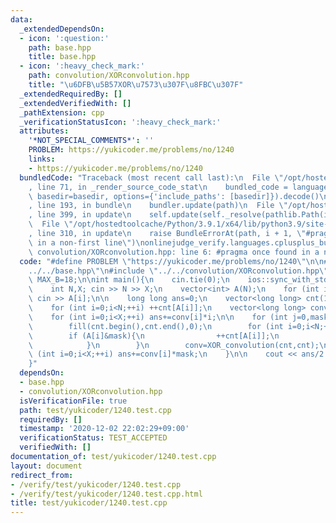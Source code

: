 ```yaml
---
data:
  _extendedDependsOn:
  - icon: ':question:'
    path: base.hpp
    title: base.hpp
  - icon: ':heavy_check_mark:'
    path: convolution/XORconvolution.hpp
    title: "\u6DFB\u5B57XOR\u7573\u307F\u8FBC\u307F"
  _extendedRequiredBy: []
  _extendedVerifiedWith: []
  _pathExtension: cpp
  _verificationStatusIcon: ':heavy_check_mark:'
  attributes:
    '*NOT_SPECIAL_COMMENTS*': ''
    PROBLEM: https://yukicoder.me/problems/no/1240
    links:
    - https://yukicoder.me/problems/no/1240
  bundledCode: "Traceback (most recent call last):\n  File \"/opt/hostedtoolcache/Python/3.9.1/x64/lib/python3.9/site-packages/onlinejudge_verify/documentation/build.py\"\
    , line 71, in _render_source_code_stat\n    bundled_code = language.bundle(stat.path,\
    \ basedir=basedir, options={'include_paths': [basedir]}).decode()\n  File \"/opt/hostedtoolcache/Python/3.9.1/x64/lib/python3.9/site-packages/onlinejudge_verify/languages/cplusplus.py\"\
    , line 193, in bundle\n    bundler.update(path)\n  File \"/opt/hostedtoolcache/Python/3.9.1/x64/lib/python3.9/site-packages/onlinejudge_verify/languages/cplusplus_bundle.py\"\
    , line 399, in update\n    self.update(self._resolve(pathlib.Path(included), included_from=path))\n\
    \  File \"/opt/hostedtoolcache/Python/3.9.1/x64/lib/python3.9/site-packages/onlinejudge_verify/languages/cplusplus_bundle.py\"\
    , line 310, in update\n    raise BundleErrorAt(path, i + 1, \"#pragma once found\
    \ in a non-first line\")\nonlinejudge_verify.languages.cplusplus_bundle.BundleErrorAt:\
    \ convolution/XORconvolution.hpp: line 6: #pragma once found in a non-first line\n"
  code: "#define PROBLEM \"https://yukicoder.me/problems/no/1240\"\n\n#include \"\
    ../../base.hpp\"\n#include \"../../convolution/XORconvolution.hpp\"\n\nconst int\
    \ MAX_B=18;\n\nint main(){\n    cin.tie(0);\n    ios::sync_with_stdio(false);\n\
    \    int N,X; cin >> N >> X;\n    vector<int> A(N);\n    for (int i=0;i<N;++i)\
    \ cin >> A[i];\n\n    long long ans=0;\n    vector<long long> cnt(1<<MAX_B,0);\n\
    \    for (int i=0;i<N;++i) ++cnt[A[i]];\n    vector<long long> conv=XOR_convolution(cnt,cnt);\n\
    \    for (int i=0;i<X;++i) ans+=conv[i]*i;\n\n    for (int j=0,mask=1;j<MAX_B;++j,mask<<=1){\n\
    \        fill(cnt.begin(),cnt.end(),0);\n        for (int i=0;i<N;++i){\n    \
    \        if (A[i]&mask){\n                ++cnt[A[i]];\n                ans-=mask;\n\
    \            }\n        }\n        conv=XOR_convolution(cnt,cnt);\n        for\
    \ (int i=0;i<X;++i) ans+=conv[i]*mask;\n    }\n\n    cout << ans/2 << '\\n';\n\
    }"
  dependsOn:
  - base.hpp
  - convolution/XORconvolution.hpp
  isVerificationFile: true
  path: test/yukicoder/1240.test.cpp
  requiredBy: []
  timestamp: '2020-12-02 22:02:29+09:00'
  verificationStatus: TEST_ACCEPTED
  verifiedWith: []
documentation_of: test/yukicoder/1240.test.cpp
layout: document
redirect_from:
- /verify/test/yukicoder/1240.test.cpp
- /verify/test/yukicoder/1240.test.cpp.html
title: test/yukicoder/1240.test.cpp
---
```

